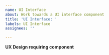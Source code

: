 ```yaml
---
name: UI Interface
about: Work towards a UI interface component
title: 'UI Interface: '
labels: UI Interface
assignees: ''

---
```


**UX Design requiring component**
